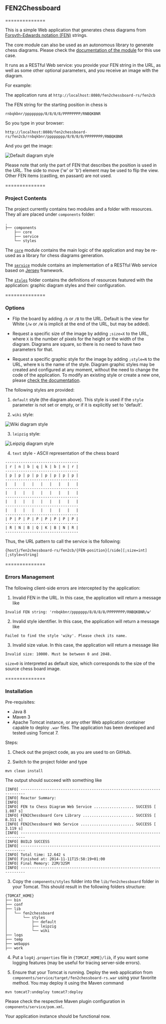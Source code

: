 <h2>FEN2Chessboard</h2>
==============

This is a simple Web application that generates chess diagrams from <a href="http://en.wikipedia.org/wiki/Forsyth%E2%80%93Edwards_Notation">Forsyth-Edwards notation (FEN)</a> strings.

The core module can also be used as an autonomous library to generate chess diagrams. Please check the <a href="https://github.com/atelechev/fen2chessboard/tree/master/components/core">documentation of the module</a> for this use case.

It runs as a RESTful Web service: you provide your FEN string in the URL, as well as some other optional parameters, and you receive an image with the diagram.

For example:

The application runs at <code>http://localhost:8080/fen2chessboard-rs/fen2cb</code>

The FEN string for the starting position in chess is

```
rnbqkbnr/pppppppp/8/8/8/8/PPPPPPPP/RNBQKBNR
```
So you type in your browser:

```
http://localhost:8080/fen2chessboard-rs/fen2cb/rnbqkbnr/pppppppp/8/8/8/8/PPPPPPPP/RNBQKBNR
```

And you get the image:

![Default diagram style](/docs/images/diagram_default.png?raw=true "Default Diagram Style")

Please note that only the part of FEN that describes the position is used in the URL. The side to move ('w' or 'b') element may be used to flip the view. Other FEN items (castling, en passant) are not used.

==============

<h3>Project Contents</h3>

The project currently contains two modules and a folder with resources. They all are placed under <code>components</code> folder:

```
.
├── components
    ├── core
    ├── service
    └── styles
```

The <code><a href="https://github.com/atelechev/fen2chessboard/tree/master/components/core">core</a></code> module contains the main logic of the application and may be re-used as a library for chess diagrams generation.

The <code><a href="https://github.com/atelechev/fen2chessboard/tree/master/components/service">service</a></code> module contains an implementation of a RESTful Web service based on <a href="https://jersey.java.net/">Jersey</a> framework.

The <code><a href="https://github.com/atelechev/fen2chessboard/tree/master/components/styles">styles</a></code> folder contains the definitions of resources featured with the application: graphic diagram styles and their configuration.

==============

<h3>Options</h3>

* Flip the board by adding <code>/b</code> or <code>/B</code> to the URL. Default is the view for White (<code>/w</code> or <code>/W</code> is implicit at the end of the URL, but may be added).

* Request a specific size of the image by adding <code>;size=X</code> to the URL, where <code>X</code> is the number of pixels for the height or the width of the diagram. Diagrams are square, so there is no need to have two parameters for that.

* Request a specific graphic style for the image by adding <code>;style=N</code> to the URL, where <code>N</code> is the name of the style.
Diagram graphic styles may be created and configured at any moment, without the need to change the code of the application. To modify an existing style or create a new one, please <a href="https://github.com/atelechev/fen2chessboard/tree/master/components/styles">check the documentation</a>.

The following styles are provided:

1) <code>default</code> style (the diagram above). This style is used if the <code>style</code> parameter is not set or empty, or if it is explicitly set to 'default'.

2) <code>wiki</code> style:

![Wiki diagram style](/docs/images/diagram_wiki.png?raw=true "Wiki Diagram Style")

3) <code>leipzig</code> style:

![Leipzig diagram style](/docs/images/diagram_leipzig.png?raw=true "Leipzig Diagram Style")

4) <code>text</code> style - ASCII representation of the chess board

```
---------------------------------
| r | n | b | q | k | b | n | r |
---------------------------------
| p | p | p | p | p | p | p | p |
---------------------------------
|   |   |   |   |   |   |   |   |
---------------------------------
|   |   |   |   |   |   |   |   |
---------------------------------
|   |   |   |   |   |   |   |   |
---------------------------------
|   |   |   |   |   |   |   |   |
---------------------------------
| P | P | P | P | P | P | P | P |
---------------------------------
| R | N | B | Q | K | B | N | R |
---------------------------------
```


Thus, the URL pattern to call the service is the following:
```
{host}/fen2chessboard-rs/fen2cb/{FEN-position}[/side][;size=int][;style=string]
```

==============

<h3>Errors Management</h3>

The following client-side errors are intercepted by the application:

1) Invalid FEN in the URL. In this case, the application will return a message like

```
Invalid FEN string: 'rnbqkbnr/ppppppp/8/8/8/8/PPPPPPPP/RNBQKBNR/w'
```

2) Invalid style identifier. In this case, the application will return a message like

```
Failed to find the style 'wiky'. Please check its name.
```

3) Invalid size value. In this case, the application will return a message like

```
Invalid size: 10000. Must be between 0 and 2048.
```

<code>size=0</code> is interpreted as default size, which corresponds to the size of the source chess board image.

==============

<h3>Installation</h3>

Pre-requisites:

* Java 8
* Maven 3
* Apache Tomcat instance, or any other Web application container capable to deploy <code>.war</code> files. The application has been developed and tested using Tomcat 7.

Steps:

1) Check out the project code, as you are used to on GitHub.

2) Switch to the project folder and type

```
mvn clean install
```

The output should succeed with something like

```
[INFO] ------------------------------------------------------------------------
[INFO] Reactor Summary:
[INFO] 
[INFO] FEN to Chess Diagram Web Service .................. SUCCESS [  1.087 s]
[INFO] FEN2Chessboard Core Library ....................... SUCCESS [  8.311 s]
[INFO] FEN2Chessboard Web Service ........................ SUCCESS [  3.119 s]
[INFO] ------------------------------------------------------------------------
[INFO] BUILD SUCCESS
[INFO] ------------------------------------------------------------------------
[INFO] Total time: 12.642 s
[INFO] Finished at: 2014-11-11T15:58:19+01:00
[INFO] Final Memory: 22M/325M
[INFO] ------------------------------------------------------------------------
```

3) Copy the <code>components/styles</code> folder into the <code>lib/fen2chessboard</code> folder in your Tomcat. This should result in the following folders structure:

```
{TOMCAT_HOME}
├── bin
├── conf
├── lib
│   └── fen2chessboard
│       └── styles
│           ├── default
│           ├── leipzig
│           └── wiki
├── logs
├── temp
├── webapps
├── work
```

4) Put a <code>log4j.properties</code> file in <code>{TOMCAT_HOME}/lib</code>, if you want some logging features (may be useful for tracing server-side errors).

5) Ensure that your Tomcat is running. Deploy the web application from <code>components/service/target/fen2chessboard-rs.war</code> using your favorite method.
You may deploy it using the Maven command

```
mvn tomcat7:undeploy tomcat7:deploy
```
Please check the respective Maven plugin configuration in <code>components/service/pom.xml</code>.

Your application instance should be functional now.


